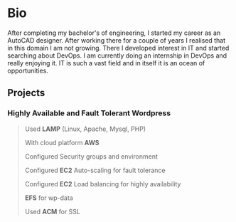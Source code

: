 # Bio
After completing my bachelor's of engineering, I started my career as an AutoCAD designer. After working there for a couple of years I realised that in this domain I am not growing. There I developed interest in IT and started searching about DevOps. I am currently doing an internship in DevOps and really enjoying it. IT is such a vast field and in itself it is an ocean of opportunities.

## Projects

### Highly Available and Fault Tolerant Wordpress

> Used **LAMP** (Linux, Apache, Mysql, PHP)
> 
> With cloud platform **AWS**
> 
> Configured Security groups and environment
> 
> Configured **EC2** Auto-scaling for fault tolerance
> 
> Configured **EC2** Load balancing for highly availability
> 
> **EFS** for wp-data
> 
> Used **ACM** for SSL

